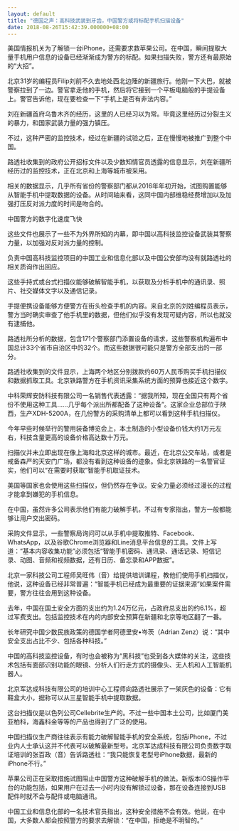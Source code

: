 ```yaml
---
layout: default
title: "德国之声：高科技武装到牙齿，中国警方或将标配手机扫描设备"
date: 2018-08-26T15:42:39.000000+08:00
---
```


美国情报机关为了解锁一台iPhone，还需要求救苹果公司。在中国，瞬间提取大量手机用户信息的设备已经渐渐成为警方的标配。如果扫描失败，警方还有最原始的“大招”。

北京31岁的编程员Filip刘前不久去地处西北边陲的新疆旅行。他刚一下大巴，就被警察拉到了一边。警官拿走他的手机，然后将它接到一个平板电脑般的手提设备上。警官告诉他，现在要检查一下“手机上是否有非法内容。”

刘在新疆首府乌鲁木齐的经历，这里的人已经习以为常。毕竟这里经历过分裂主义的暴力，和国家武装力量的强力镇压。

不过，这种严密的监控技术，经过在新疆的试验之后，正在慢慢地被推广到整个中国。

路透社收集到的政府公开招标文件以及少数知情官员透露的信息显示，刘在新疆所经历过的监控技术，正在北京和上海等城市被采用。

相关的数据显示，几乎所有省份的警察部门都从2016年年初开始，试图购置能够从智能手机中提取数据的设备。从时间轴来看，这同中国内部维稳经费增加以及加强打压反对派力度的时间是吻合的。

中国警方的数字化速度飞快

这些文件也展示了一些不为外界所知的内幕，即中国以高科技监控设备武装其警察力量，以加强对反对派力量的控制。

负责中国高科技监控项目的中国工业和信息化部以及中国公安部均没有就路透社的相关质询作出回应。

这些手持式或台式扫描仪能够破解智能手机，以获取及分析手机中的通讯录、照片、社交媒体文字以及通信记录。

手提便携设备能够方便警方在街头检查手机的内容。来自北京的刘姓编程员表示，警方当时确实审查了他手机里的数据，但他们似乎没有发现可疑内容，所以也就没有逮捕他。

路透社所分析的数据，包含171个警察部门添置设备的请求，这些警察机构遍布中国总计33个省市自治区中的32个。而这些数据很可能只是警方全部支出的一部分。

路透社收集到的文件显示，上海两个地区分别拨款约60万人民币购买手机扫描仪和数据抓取工具。北京铁路警方在手机资讯采集系统方面的预算也接近这个数字。

中科荣辉安防科技有限公司一名销售代表透露：“据我所知，现在全国只有两个省份不使用这种工具……几乎每个派出所都配备了这种设备”。这家企业总部位于陕西，生产XDH-5200A，在几份警方的采购清单上都可以看到这种手机扫描仪。

今年早些时候举行的警用装备博览会上，本土制造的小型设备价钱大约1万元左右，科技含量更高的设备价格高达数十万元。

扫描仪并未立即出现在像上海和北京这样的城市。最近，在北京公交车站，或者是戒备森严的天安门广场，都没有看到这种设备的迹象。但北京铁路的一名警官证实，他们可以“在需要时获取”智能手机取证技术。

美国等国家也会使用这些扫描仪，但仍然存在争议。安全力量必须经过漫长的过程才能拿到嫌犯的手机信息。

在中国，虽然许多公司表示他们有能力破解手机，不过有专家指出，警方一般都能够让用户交出密码。

采购文件显示，一些警察局询问可以从手机中提取推特、Facebook、WhatsApp，以及谷歌Chrome浏览器和Line消息平台信息的工具。文件上写道：“基本内容收集功能”必须包括“智能手机密码、通讯录、通话记录、短信记录、动图、音频和视频数据，还有日历、备忘录和APP数据”。

北京一家科技公司工程师吴旺伟（音）给提供培训课程，教他们使用手机扫描仪，他说，这种设备已经非常普遍：“智能手机已经成为最重要的证据来源”如果案件需要，警方往往会用到这种设备。

去年，中国在国土安全方面的支出约为1.24万亿元，占政府总支出的约6.1%，超过军费支出。包括监控技术在内的内部安全预算在新疆和北京等地区翻了一番。

长年研究中国少数民族政策的德国学者阿德里安•岑茨（Adrian Zenz）说：“其中安全支出占比不少、包括各种科技。”

中国的高科技监控设备，有时也会被称为“黑科技”也受到各大媒体的关注，这些技术包括有面部识别功能的眼镜、分析人们行走方式的摄像头、无人机和人工智能机器人。

北京军达成科技有限公司的培训中心工程师向路透社展示了一架灰色的设备：它有鞋盒大小，据称可以从三星智能手机中提取数据。

这台扫描仪是以色列公司Cellebrite生产的。不过一些中国本土公司，比如厦门美亚柏科，海鑫科金等等的产品也得到了广泛的使用。

中国扫描仪生产商往往表示有能力破解智能手机的安全系统，包括iPhone，不过业内人士承认这并不代表可以破解最新型号。北京军达成科技有限公司负责数字取证培训的张百政（音）告诉路透社：“我只能恢复老型号iPhone数据，最新的iPhone不行。”

苹果公司正在采取措施试图阻止中国警方这种破解手机的做法。新版本iOS操作平台的功能包括，如果用户在过去一小时内没有解锁过设备，那在设备连接到USB配件时就不会与配件或电脑通讯。

中国工业和信息化部的一名技术官员指出，这种安全措施不会有效。他说，在中国，大多数人都会按照警方的要求去解锁：“在中国，拒绝是不明智的。”

